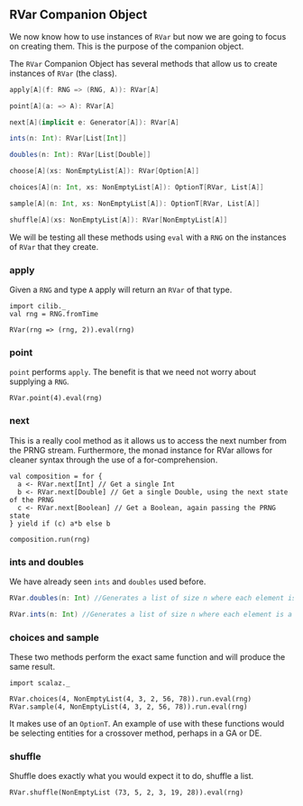 ## RVar Companion Object

We now know how to use instances of `RVar` but now we are going to focus on creating them. 
This is the purpose of the companion object. 

The `RVar` Companion Object has several methods that allow us to create instances of `RVar` (the class).

```scala
apply[A](f: RNG => (RNG, A)): RVar[A]

point[A](a: => A): RVar[A]

next[A](implicit e: Generator[A]): RVar[A]

ints(n: Int): RVar[List[Int]]

doubles(n: Int): RVar[List[Double]]

choose[A](xs: NonEmptyList[A]): RVar[Option[A]]

choices[A](n: Int, xs: NonEmptyList[A]): OptionT[RVar, List[A]]

sample[A](n: Int, xs: NonEmptyList[A]): OptionT[RVar, List[A]]

shuffle[A](xs: NonEmptyList[A]): RVar[NonEmptyList[A]]
```

We will be testing all these methods using `eval` with a `RNG` on the instances of `RVar` that they create.

### apply

Given a `RNG` and type `A` apply will return an `RVar` of that type.

```tut:book:invisible
import cilib._
val rng = RNG.fromTime
```
```tut:book
RVar(rng => (rng, 2)).eval(rng)
```

### point

`point` performs `apply`. The benefit is that we need not worry about supplying a `RNG`.

```tut:book
RVar.point(4).eval(rng)
```

### next

This is a really cool method as it allows us to access the next number from the PRNG stream.
Furthermore, the monad instance for RVar allows for cleaner syntax through the use of a for-comprehension.

```tut:book
val composition = for {
  a <- RVar.next[Int] // Get a single Int
  b <- RVar.next[Double] // Get a single Double, using the next state of the PRNG
  c <- RVar.next[Boolean] // Get a Boolean, again passing the PRNG state
} yield if (c) a*b else b

composition.run(rng)
```

### ints and doubles 

We have already seen `ints` and `doubles` used before. 

```scala
RVar.doubles(n: Int) //Generates a list of size n where each element is a *generator placeholders* of type `Double`.

RVar.ints(n: Int) //Generates a list of size n where each element is a *generator placeholders* of type `Int`.
```

### choices and sample

These two methods perform the exact same function and will produce the same result. 

```tut:book:invisible
import scalaz._
```
```tut:book
RVar.choices(4, NonEmptyList(4, 3, 2, 56, 78)).run.eval(rng)
RVar.sample(4, NonEmptyList(4, 3, 2, 56, 78)).run.eval(rng)
```

It makes use of an `OptionT`. 
An example of use with these functions would be selecting entities for a crossover method,
perhaps in a GA or DE.

### shuffle

Shuffle does exactly what you would expect it to do, shuffle a list.

```tut:book
RVar.shuffle(NonEmptyList (73, 5, 2, 3, 19, 28)).eval(rng)
```